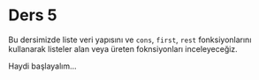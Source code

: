 # Ders 5

Bu dersimizde liste veri yapısını ve `cons`, `first`, `rest` fonksiyonlarını kullanarak listeler alan veya üreten foknsiyonları inceleyeceğiz.

Haydi başlayalım...